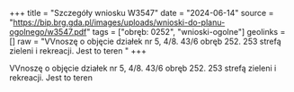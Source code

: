 +++
title = "Szczegóły wniosku W3547"
date = "2024-06-14"
source = "https://bip.brg.gda.pl/images/uploads/wnioski-do-planu-ogolnego/w3547.pdf"
tags = ["obręb: 0252", "wnioski-ogolne"]
geolinks = []
raw = "VVnoszę o objęcie działek nr 5, 4/8. 43/6 obręb 252. 253 strefą zieleni i rekreacji. Jest to teren "
+++

VVnoszę o objęcie działek nr 5, 4/8. 43/6 obręb 252. 253 strefą zieleni i rekreacji. Jest to teren



